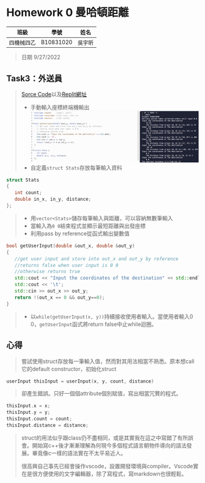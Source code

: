 # Homework 0 曼哈頓距離

| 班級     |    學號   | 姓名    |
| :---:    |   :---:   | :---:  | 
| 四機械四乙| B10831020 | 吳宇昕  |
>日期 9/27/2022
## Task3：外送員
>[Sorce Code](CODE\hw0A.cpp)以及[Replit網址](https://replit.com/join/qlsxzvdqlm-b10831020)
>
>* 手動輸入座標終端機輸出
>![外送員終端機輸出](IMG/delivery_person_console_output.png)
> * 自定義```struct Stats```存放每筆輸入資料
 ```c++
struct Stats
{
    int count;
    double in_x, in_y, distance;
};
```
> * 用```vector<Stats>```儲存每筆輸入與距離，可以容納無數筆輸入
> * 當輸入為```0 0```結束程式並顯示最短距離與出發座標
> * 利用pass by reference從函式輸出變數值
 ```c++
 bool getUserInput(double &out_x, double &out_y)
{
    //get user input and store into out_x and out_y by reference
    //returns false when user input is 0 0
    //otherwise returns true
    std::cout << "Input the coordinates of the destination" << std::endl;
    std::cout << '\t';
    std::cin >> out_x >> out_y;
    return !(out_x == 0 && out_y==0);
}
 ```
> * 以```while(getUserInput(x, y))```持續接收使用者輸入。當使用者輸入0 0，```getUserInput```函式將return false中止while迴圈。
## 心得
> 嘗試使用struct存放每一筆輸入值，然而對其用法相當不熟悉。原本想call它的default constructor，初始化struct
```c++
userInput thisInput = userInput(x, y, count, distance)
```
> 卻產生錯誤。只好一個個attribute個別賦值，寫出相當冗贅的程式。
 ```c++
 thisInput.x = x;
 thisInput.y = y;
 thisInput.count = count;
 thisInput.distance = distance;
 ```
> struct的用法似乎跟class仍不盡相同，或是其實我在這之中寫錯了有所誤會。開始寫c++後才漸漸理解為何現今多個程式語言朝物件導向的語法發展。畢竟像c一樣的語法實在不太平易近人。
> 
> 很高興自己事先已經會操作vscode，設置開發環境與compiler。Vscode實在是很方便使用的文字編輯器，除了寫程式，寫markdown也很輕鬆。